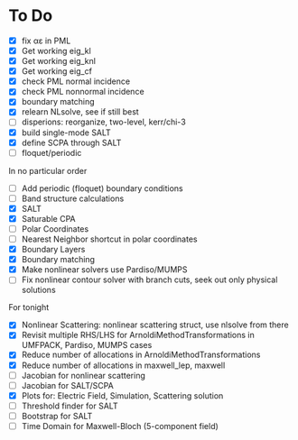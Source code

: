 # To Do

* [x] fix αε in PML
* [x] Get working eig_kl
* [x] Get working eig_knl
* [x] Get working eig_cf
* [x] check PML normal incidence
* [x] check PML nonnormal incidence
* [x] boundary matching
* [x] relearn NLsolve, see if still best
* [ ] disperions: reorganize, two-level, kerr/chi-3
* [x] build single-mode SALT
* [x] define SCPA through SALT
* [ ] floquet/periodic

In no particular order

* [ ] Add periodic (floquet) boundary conditions
* [ ] Band structure calculations
* [x] SALT
* [x] Saturable CPA
* [ ] Polar Coordinates
* [ ] Nearest Neighbor shortcut in polar coordinates
* [x] Boundary Layers
* [x] Boundary matching
* [x] Make nonlinear solvers use Pardiso/MUMPS
* [ ] Fix nonlinear contour solver with branch cuts, seek out only physical solutions

For tonight
* [x] Nonlinear Scattering: nonlinear scattering struct, use nlsolve from there
* [x] Revisit multiple RHS/LHS for ArnoldiMethodTransformations in UMFPACK, Pardiso, MUMPS cases
* [x] Reduce number of allocations in ArnoldiMethodTransformations
* [x] Reduce number of allocations in maxwell_lep, maxwell
* [ ] Jacobian for nonlinear scattering
* [ ] Jacobian for SALT/SCPA
* [x] Plots for: Electric Field, Simulation, Scattering solution
* [ ] Threshold finder for SALT
* [ ] Bootstrap for SALT
* [ ] Time Domain for Maxwell-Bloch (5-component field)
